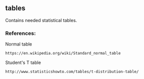 ## tables

Contains needed statistical tables.

### References:

Normal table

    https://en.wikipedia.org/wiki/Standard_normal_table

Student's T table

    http://www.statisticshowto.com/tables/t-distribution-table/
